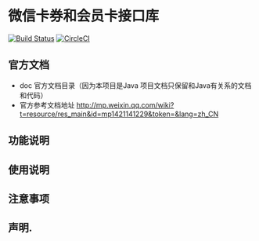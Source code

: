 # 微信卡券和会员卡接口库

[![Build Status](https://travis-ci.org/mallog/mohoo-wechat-card.svg?branch=master)](https://travis-ci.org/mallog/mohoo-wechat-card)
[![CircleCI](https://circleci.com/gh/mallog/mohoo-wechat-card.svg?style=svg)](https://circleci.com/gh/mallog/mohoo-wechat-card)

## 官方文档
- doc 官方文档目录（因为本项目是Java 项目文档只保留和Java有关系的文档和代码）
- 官方参考文档地址 http://mp.weixin.qq.com/wiki?t=resource/res_main&id=mp1421141229&token=&lang=zh_CN

## 功能说明

## 使用说明

## 注意事项

## 声明.
